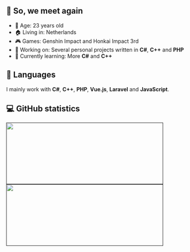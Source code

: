 ## 👋 So, we meet again
- 🎂 Age:                     23 years old
- 🏠 Living in:               Netherlands
- 🎮 Games:                   Genshin Impact and Honkai Impact 3rd
- 🔧 Working on:              Several personal projects written in **C#**, **C++** and **PHP**
- 🤔 Currently learning:      More **C#** and **C++**


## 🔧 Languages
I mainly work with **C#**, **C++**, **PHP**, **Vue.js**, **Laravel** and **JavaScript**. 

<!-- Open source projects (if there ever will be any...) -->

## 💻 GitHub statistics
<a href="">
  <img align="center" src="https://github-readme-stats-almighty-shogun.vercel.app/api?username=Almighty-Shogun&show_icons=true&theme=onedark&count_private=true&cache_seconds=1800" width="420" height="165"/>
</a>
<a href="">
  <img align="center" src="https://github-readme-stats-almighty-shogun.vercel.app/api/top-langs/?username=Almighty-Shogun&show_icons=true&theme=onedark&exclude_repo=github-readme-stats&layout=compact&cache_seconds=1800" width="420" height="165"/>
</a>
